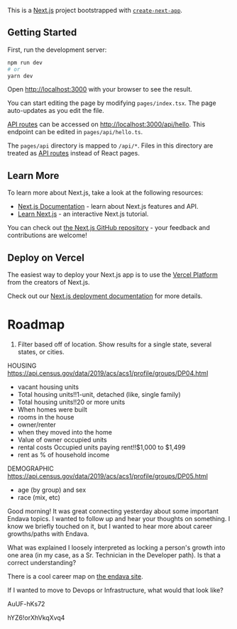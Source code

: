 This is a [Next.js](https://nextjs.org/) project bootstrapped with [`create-next-app`](https://github.com/vercel/next.js/tree/canary/packages/create-next-app).

## Getting Started

First, run the development server:

```bash
npm run dev
# or
yarn dev
```

Open [http://localhost:3000](http://localhost:3000) with your browser to see the result.

You can start editing the page by modifying `pages/index.tsx`. The page auto-updates as you edit the file.

[API routes](https://nextjs.org/docs/api-routes/introduction) can be accessed on [http://localhost:3000/api/hello](http://localhost:3000/api/hello). This endpoint can be edited in `pages/api/hello.ts`.

The `pages/api` directory is mapped to `/api/*`. Files in this directory are treated as [API routes](https://nextjs.org/docs/api-routes/introduction) instead of React pages.

## Learn More

To learn more about Next.js, take a look at the following resources:

- [Next.js Documentation](https://nextjs.org/docs) - learn about Next.js features and API.
- [Learn Next.js](https://nextjs.org/learn) - an interactive Next.js tutorial.

You can check out [the Next.js GitHub repository](https://github.com/vercel/next.js/) - your feedback and contributions are welcome!

## Deploy on Vercel

The easiest way to deploy your Next.js app is to use the [Vercel Platform](https://vercel.com/new?utm_medium=default-template&filter=next.js&utm_source=create-next-app&utm_campaign=create-next-app-readme) from the creators of Next.js.

Check out our [Next.js deployment documentation](https://nextjs.org/docs/deployment) for more details.



# Roadmap

1. Filter based off of location. Show results for a single state, several states, or cities.


HOUSING
https://api.census.gov/data/2019/acs/acs1/profile/groups/DP04.html

- vacant housing units
- Total housing units!!1-unit, detached (like, single family)
- Total housing units!!20 or more units
- When homes were built
- rooms in the house
- owner/renter
- when they moved into the home
- Value of owner occupied units
- rental costs Occupied units paying rent!!$1,000 to $1,499
- rent as % of household income


DEMOGRAPHIC
https://api.census.gov/data/2019/acs/acs1/profile/groups/DP05.html

- age (by group) and sex
- race (mix, etc)


Good morning! It was great connecting yesterday about some important Endava topics. I wanted to follow up and hear your thoughts on something. I know we briefly touched on it, but I wanted to hear more about career growths/paths with Endava.

What was explained I loosely interpreted as locking a person's growth into one area (in my case, as a Sr. Technician in the Developer path). Is that a correct understanding?

There is a cool career map on [the endava site](https://cds.endava.com/web/guest/my-career/career-map).

If I wanted to move to Devops or Infrastructure, what would that look like?


AuUF-hKs72

hYZ6!orXhVkqXvq4
